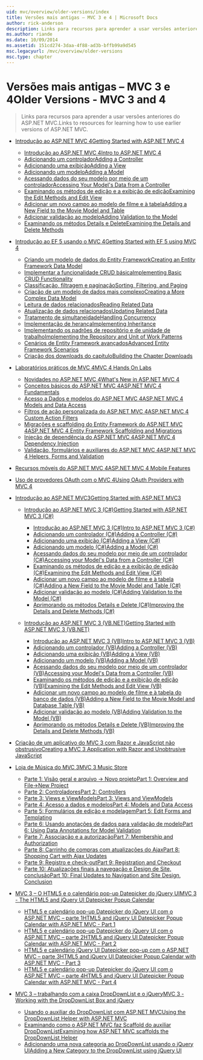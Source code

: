 ```yaml
---
uid: mvc/overview/older-versions/index
title: Versões mais antigas – MVC 3 e 4 | Microsoft Docs
author: rick-anderson
description: Links para recursos para aprender a usar versões anteriores do ASP.NET MVC.
ms.author: riande
ms.date: 10/09/2014
ms.assetid: 151cd274-3daa-4f88-ad3b-bffb99a9d545
msc.legacyurl: /mvc/overview/older-versions
msc.type: chapter
---
```

<a name="older-versions---mvc-3-and-4"></a><span data-ttu-id="d2ef9-103">Versões mais antigas – MVC 3 e 4</span><span class="sxs-lookup"><span data-stu-id="d2ef9-103">Older Versions - MVC 3 and 4</span></span>
====================
> <span data-ttu-id="d2ef9-104">Links para recursos para aprender a usar versões anteriores do ASP.NET MVC.</span><span class="sxs-lookup"><span data-stu-id="d2ef9-104">Links to resources for learning how to use earlier versions of ASP.NET MVC.</span></span>


- [<span data-ttu-id="d2ef9-105">Introdução ao ASP.NET MVC 4</span><span class="sxs-lookup"><span data-stu-id="d2ef9-105">Getting Started with ASP.NET MVC 4</span></span>](getting-started-with-aspnet-mvc4/index.md)

    - [<span data-ttu-id="d2ef9-106">Introdução ao ASP.NET MVC 4</span><span class="sxs-lookup"><span data-stu-id="d2ef9-106">Intro to ASP.NET MVC 4</span></span>](getting-started-with-aspnet-mvc4/intro-to-aspnet-mvc-4.md)
    - [<span data-ttu-id="d2ef9-107">Adicionando um controlador</span><span class="sxs-lookup"><span data-stu-id="d2ef9-107">Adding a Controller</span></span>](getting-started-with-aspnet-mvc4/adding-a-controller.md)
    - [<span data-ttu-id="d2ef9-108">Adicionando uma exibição</span><span class="sxs-lookup"><span data-stu-id="d2ef9-108">Adding a View</span></span>](getting-started-with-aspnet-mvc4/adding-a-view.md)
    - [<span data-ttu-id="d2ef9-109">Adicionando um modelo</span><span class="sxs-lookup"><span data-stu-id="d2ef9-109">Adding a Model</span></span>](getting-started-with-aspnet-mvc4/adding-a-model.md)
    - [<span data-ttu-id="d2ef9-110">Acessando dados do seu modelo por meio de um controlador</span><span class="sxs-lookup"><span data-stu-id="d2ef9-110">Accessing Your Model's Data from a Controller</span></span>](getting-started-with-aspnet-mvc4/accessing-your-models-data-from-a-controller.md)
    - [<span data-ttu-id="d2ef9-111">Examinando os métodos de edição e a exibição de edição</span><span class="sxs-lookup"><span data-stu-id="d2ef9-111">Examining the Edit Methods and Edit View</span></span>](getting-started-with-aspnet-mvc4/examining-the-edit-methods-and-edit-view.md)
    - [<span data-ttu-id="d2ef9-112">Adicionar um novo campo ao modelo de filme e à tabela</span><span class="sxs-lookup"><span data-stu-id="d2ef9-112">Adding a New Field to the Movie Model and Table</span></span>](getting-started-with-aspnet-mvc4/adding-a-new-field-to-the-movie-model-and-table.md)
    - [<span data-ttu-id="d2ef9-113">Adicionar validação ao modelo</span><span class="sxs-lookup"><span data-stu-id="d2ef9-113">Adding Validation to the Model</span></span>](getting-started-with-aspnet-mvc4/adding-validation-to-the-model.md)
    - [<span data-ttu-id="d2ef9-114">Examinando os métodos Details e Delete</span><span class="sxs-lookup"><span data-stu-id="d2ef9-114">Examining the Details and Delete Methods</span></span>](getting-started-with-aspnet-mvc4/examining-the-details-and-delete-methods.md)
- [<span data-ttu-id="d2ef9-115">Introdução ao EF 5 usando o MVC 4</span><span class="sxs-lookup"><span data-stu-id="d2ef9-115">Getting Started with EF 5 using MVC 4</span></span>](getting-started-with-ef-5-using-mvc-4/index.md)

    - [<span data-ttu-id="d2ef9-116">Criando um modelo de dados do Entity Framework</span><span class="sxs-lookup"><span data-stu-id="d2ef9-116">Creating an Entity Framework Data Model</span></span>](getting-started-with-ef-5-using-mvc-4/creating-an-entity-framework-data-model-for-an-asp-net-mvc-application.md)
    - [<span data-ttu-id="d2ef9-117">Implementar a funcionalidade CRUD básica</span><span class="sxs-lookup"><span data-stu-id="d2ef9-117">Implementing Basic CRUD Functionality</span></span>](getting-started-with-ef-5-using-mvc-4/implementing-basic-crud-functionality-with-the-entity-framework-in-asp-net-mvc-application.md)
    - [<span data-ttu-id="d2ef9-118">Classificação, filtragem e paginação</span><span class="sxs-lookup"><span data-stu-id="d2ef9-118">Sorting, Filtering, and Paging</span></span>](getting-started-with-ef-5-using-mvc-4/sorting-filtering-and-paging-with-the-entity-framework-in-an-asp-net-mvc-application.md)
    - [<span data-ttu-id="d2ef9-119">Criação de um modelo de dados mais complexo</span><span class="sxs-lookup"><span data-stu-id="d2ef9-119">Creating a More Complex Data Model</span></span>](getting-started-with-ef-5-using-mvc-4/creating-a-more-complex-data-model-for-an-asp-net-mvc-application.md)
    - [<span data-ttu-id="d2ef9-120">Leitura de dados relacionados</span><span class="sxs-lookup"><span data-stu-id="d2ef9-120">Reading Related Data</span></span>](getting-started-with-ef-5-using-mvc-4/reading-related-data-with-the-entity-framework-in-an-asp-net-mvc-application.md)
    - [<span data-ttu-id="d2ef9-121">Atualização de dados relacionados</span><span class="sxs-lookup"><span data-stu-id="d2ef9-121">Updating Related Data</span></span>](getting-started-with-ef-5-using-mvc-4/updating-related-data-with-the-entity-framework-in-an-asp-net-mvc-application.md)
    - [<span data-ttu-id="d2ef9-122">Tratamento de simultaneidade</span><span class="sxs-lookup"><span data-stu-id="d2ef9-122">Handling Concurrency</span></span>](getting-started-with-ef-5-using-mvc-4/handling-concurrency-with-the-entity-framework-in-an-asp-net-mvc-application.md)
    - [<span data-ttu-id="d2ef9-123">Implementação de herança</span><span class="sxs-lookup"><span data-stu-id="d2ef9-123">Implementing Inheritance</span></span>](getting-started-with-ef-5-using-mvc-4/implementing-inheritance-with-the-entity-framework-in-an-asp-net-mvc-application.md)
    - [<span data-ttu-id="d2ef9-124">Implementando os padrões de repositório e de unidade de trabalho</span><span class="sxs-lookup"><span data-stu-id="d2ef9-124">Implementing the Repository and Unit of Work Patterns</span></span>](getting-started-with-ef-5-using-mvc-4/implementing-the-repository-and-unit-of-work-patterns-in-an-asp-net-mvc-application.md)
    - [<span data-ttu-id="d2ef9-125">Cenários de Entity Framework avançados</span><span class="sxs-lookup"><span data-stu-id="d2ef9-125">Advanced Entity Framework Scenarios</span></span>](getting-started-with-ef-5-using-mvc-4/advanced-entity-framework-scenarios-for-an-mvc-web-application.md)
    - [<span data-ttu-id="d2ef9-126">Criação dos downloads do capítulo</span><span class="sxs-lookup"><span data-stu-id="d2ef9-126">Building the Chapter Downloads</span></span>](getting-started-with-ef-5-using-mvc-4/building-the-ef5-mvc4-chapter-downloads.md)
- [<span data-ttu-id="d2ef9-127">Laboratórios práticos de MVC 4</span><span class="sxs-lookup"><span data-stu-id="d2ef9-127">MVC 4 Hands On Labs</span></span>](hands-on-labs/index.md)

    - [<span data-ttu-id="d2ef9-128">Novidades no ASP.NET MVC 4</span><span class="sxs-lookup"><span data-stu-id="d2ef9-128">What's New in ASP.NET MVC 4</span></span>](hands-on-labs/whats-new-in-aspnet-mvc-4.md)
    - [<span data-ttu-id="d2ef9-129">Conceitos básicos do ASP.NET MVC 4</span><span class="sxs-lookup"><span data-stu-id="d2ef9-129">ASP.NET MVC 4 Fundamentals</span></span>](hands-on-labs/aspnet-mvc-4-fundamentals.md)
    - [<span data-ttu-id="d2ef9-130">Acesso a Dados e modelos do ASP.NET MVC 4</span><span class="sxs-lookup"><span data-stu-id="d2ef9-130">ASP.NET MVC 4 Models and Data Access</span></span>](hands-on-labs/aspnet-mvc-4-models-and-data-access.md)
    - [<span data-ttu-id="d2ef9-131">Filtros de ação personalizada do ASP.NET MVC 4</span><span class="sxs-lookup"><span data-stu-id="d2ef9-131">ASP.NET MVC 4 Custom Action Filters</span></span>](hands-on-labs/aspnet-mvc-4-custom-action-filters.md)
    - [<span data-ttu-id="d2ef9-132">Migrações e scaffolding do Entity Framework do ASP.NET MVC 4</span><span class="sxs-lookup"><span data-stu-id="d2ef9-132">ASP.NET MVC 4 Entity Framework Scaffolding and Migrations</span></span>](hands-on-labs/aspnet-mvc-4-entity-framework-scaffolding-and-migrations.md)
    - [<span data-ttu-id="d2ef9-133">Injeção de dependência do ASP.NET MVC 4</span><span class="sxs-lookup"><span data-stu-id="d2ef9-133">ASP.NET MVC 4 Dependency Injection</span></span>](hands-on-labs/aspnet-mvc-4-dependency-injection.md)
    - [<span data-ttu-id="d2ef9-134">Validação, formulários e auxiliares do ASP.NET MVC 4</span><span class="sxs-lookup"><span data-stu-id="d2ef9-134">ASP.NET MVC 4 Helpers, Forms and Validation</span></span>](hands-on-labs/aspnet-mvc-4-helpers-forms-and-validation.md)
- [<span data-ttu-id="d2ef9-135">Recursos móveis do ASP.NET MVC 4</span><span class="sxs-lookup"><span data-stu-id="d2ef9-135">ASP.NET MVC 4 Mobile Features</span></span>](aspnet-mvc-4-mobile-features.md)
- [<span data-ttu-id="d2ef9-136">Uso de provedores OAuth com o MVC 4</span><span class="sxs-lookup"><span data-stu-id="d2ef9-136">Using OAuth Providers with MVC 4</span></span>](using-oauth-providers-with-mvc.md)
- [<span data-ttu-id="d2ef9-137">Introdução ao ASP.NET MVC3</span><span class="sxs-lookup"><span data-stu-id="d2ef9-137">Getting Started with ASP.NET MVC3</span></span>](getting-started-with-aspnet-mvc3/index.md)

    - [<span data-ttu-id="d2ef9-138">Introdução ao ASP.NET MVC 3 (C#)</span><span class="sxs-lookup"><span data-stu-id="d2ef9-138">Getting Started with ASP.NET MVC 3 (C#)</span></span>](getting-started-with-aspnet-mvc3/cs/index.md)

        - [<span data-ttu-id="d2ef9-139">Introdução ao ASP.NET MVC 3 (C#)</span><span class="sxs-lookup"><span data-stu-id="d2ef9-139">Intro to ASP.NET MVC 3 (C#)</span></span>](getting-started-with-aspnet-mvc3/cs/intro-to-aspnet-mvc-3.md)
        - [<span data-ttu-id="d2ef9-140">Adicionando um controlador (C#)</span><span class="sxs-lookup"><span data-stu-id="d2ef9-140">Adding a Controller (C#)</span></span>](getting-started-with-aspnet-mvc3/cs/adding-a-controller.md)
        - [<span data-ttu-id="d2ef9-141">Adicionando uma exibição (C#)</span><span class="sxs-lookup"><span data-stu-id="d2ef9-141">Adding a View (C#)</span></span>](getting-started-with-aspnet-mvc3/cs/adding-a-view.md)
        - [<span data-ttu-id="d2ef9-142">Adicionando um modelo (C#)</span><span class="sxs-lookup"><span data-stu-id="d2ef9-142">Adding a Model (C#)</span></span>](getting-started-with-aspnet-mvc3/cs/adding-a-model.md)
        - [<span data-ttu-id="d2ef9-143">Acessando dados do seu modelo por meio de um controlador (C#)</span><span class="sxs-lookup"><span data-stu-id="d2ef9-143">Accessing your Model's Data from a Controller (C#)</span></span>](getting-started-with-aspnet-mvc3/cs/accessing-your-models-data-from-a-controller.md)
        - [<span data-ttu-id="d2ef9-144">Examinando os métodos de edição e a exibição de edição (C#)</span><span class="sxs-lookup"><span data-stu-id="d2ef9-144">Examining the Edit Methods and Edit View (C#)</span></span>](getting-started-with-aspnet-mvc3/cs/examining-the-edit-methods-and-edit-view.md)
        - [<span data-ttu-id="d2ef9-145">Adicionar um novo campo ao modelo de filme e à tabela (C#)</span><span class="sxs-lookup"><span data-stu-id="d2ef9-145">Adding a New Field to the Movie Model and Table (C#)</span></span>](getting-started-with-aspnet-mvc3/cs/adding-a-new-field.md)
        - [<span data-ttu-id="d2ef9-146">Adicionar validação ao modelo (C#)</span><span class="sxs-lookup"><span data-stu-id="d2ef9-146">Adding Validation to the Model (C#)</span></span>](getting-started-with-aspnet-mvc3/cs/adding-validation-to-the-model.md)
        - [<span data-ttu-id="d2ef9-147">Aprimorando os métodos Details e Delete (C#)</span><span class="sxs-lookup"><span data-stu-id="d2ef9-147">Improving the Details and Delete Methods (C#)</span></span>](getting-started-with-aspnet-mvc3/cs/improving-the-details-and-delete-methods.md)
    - [<span data-ttu-id="d2ef9-148">Introdução ao ASP.NET MVC 3 (VB.NET)</span><span class="sxs-lookup"><span data-stu-id="d2ef9-148">Getting Started with ASP.NET MVC 3 (VB.NET)</span></span>](getting-started-with-aspnet-mvc3/vb/index.md)

        - [<span data-ttu-id="d2ef9-149">Introdução ao ASP.NET MVC 3 (VB)</span><span class="sxs-lookup"><span data-stu-id="d2ef9-149">Intro to ASP.NET MVC 3 (VB)</span></span>](getting-started-with-aspnet-mvc3/vb/intro-to-aspnet-mvc-3.md)
        - [<span data-ttu-id="d2ef9-150">Adicionando um controlador (VB)</span><span class="sxs-lookup"><span data-stu-id="d2ef9-150">Adding a Controller (VB)</span></span>](getting-started-with-aspnet-mvc3/vb/adding-a-controller.md)
        - [<span data-ttu-id="d2ef9-151">Adicionando uma exibição (VB)</span><span class="sxs-lookup"><span data-stu-id="d2ef9-151">Adding a View (VB)</span></span>](getting-started-with-aspnet-mvc3/vb/adding-a-view.md)
        - [<span data-ttu-id="d2ef9-152">Adicionando um modelo (VB)</span><span class="sxs-lookup"><span data-stu-id="d2ef9-152">Adding a Model (VB)</span></span>](getting-started-with-aspnet-mvc3/vb/adding-a-model.md)
        - [<span data-ttu-id="d2ef9-153">Acessando dados do seu modelo por meio de um controlador (VB)</span><span class="sxs-lookup"><span data-stu-id="d2ef9-153">Accessing your Model's Data from a Controller (VB)</span></span>](getting-started-with-aspnet-mvc3/vb/accessing-your-models-data-from-a-controller.md)
        - [<span data-ttu-id="d2ef9-154">Examinando os métodos de edição e a exibição de edição (VB)</span><span class="sxs-lookup"><span data-stu-id="d2ef9-154">Examining the Edit Methods and Edit View (VB)</span></span>](getting-started-with-aspnet-mvc3/vb/examining-the-edit-methods-and-edit-view.md)
        - [<span data-ttu-id="d2ef9-155">Adicionar um novo campo ao modelo de filme e à tabela do banco de dados (VB)</span><span class="sxs-lookup"><span data-stu-id="d2ef9-155">Adding a New Field to the Movie Model and Database Table (VB)</span></span>](getting-started-with-aspnet-mvc3/vb/adding-a-new-field.md)
        - [<span data-ttu-id="d2ef9-156">Adicionar validação ao modelo (VB)</span><span class="sxs-lookup"><span data-stu-id="d2ef9-156">Adding Validation to the Model (VB)</span></span>](getting-started-with-aspnet-mvc3/vb/adding-validation-to-the-model.md)
        - [<span data-ttu-id="d2ef9-157">Aprimorando os métodos Details e Delete (VB)</span><span class="sxs-lookup"><span data-stu-id="d2ef9-157">Improving the Details and Delete Methods (VB)</span></span>](getting-started-with-aspnet-mvc3/vb/improving-the-details-and-delete-methods.md)
- [<span data-ttu-id="d2ef9-158">Criação de um aplicativo do MVC 3 com Razor e JavaScript não obstrusivo</span><span class="sxs-lookup"><span data-stu-id="d2ef9-158">Creating a MVC 3 Application with Razor and Unobtrusive JavaScript</span></span>](creating-a-mvc-3-application-with-razor-and-unobtrusive-javascript.md)
- [<span data-ttu-id="d2ef9-159">Loja de Música do MVC 3</span><span class="sxs-lookup"><span data-stu-id="d2ef9-159">MVC 3 Music Store</span></span>](mvc-music-store/index.md)

    - [<span data-ttu-id="d2ef9-160">Parte 1: Visão geral e arquivo -> Novo projeto</span><span class="sxs-lookup"><span data-stu-id="d2ef9-160">Part 1: Overview and File->New Project</span></span>](mvc-music-store/mvc-music-store-part-1.md)
    - [<span data-ttu-id="d2ef9-161">Parte 2: Controladores</span><span class="sxs-lookup"><span data-stu-id="d2ef9-161">Part 2: Controllers</span></span>](mvc-music-store/mvc-music-store-part-2.md)
    - [<span data-ttu-id="d2ef9-162">Parte 3: Views e ViewModels</span><span class="sxs-lookup"><span data-stu-id="d2ef9-162">Part 3: Views and ViewModels</span></span>](mvc-music-store/mvc-music-store-part-3.md)
    - [<span data-ttu-id="d2ef9-163">Parte 4: Acesso a dados e modelos</span><span class="sxs-lookup"><span data-stu-id="d2ef9-163">Part 4: Models and Data Access</span></span>](mvc-music-store/mvc-music-store-part-4.md)
    - [<span data-ttu-id="d2ef9-164">Parte 5: Formulários de edição e modelagem</span><span class="sxs-lookup"><span data-stu-id="d2ef9-164">Part 5: Edit Forms and Templating</span></span>](mvc-music-store/mvc-music-store-part-5.md)
    - [<span data-ttu-id="d2ef9-165">Parte 6: Usando anotações de dados para validação de modelo</span><span class="sxs-lookup"><span data-stu-id="d2ef9-165">Part 6: Using Data Annotations for Model Validation</span></span>](mvc-music-store/mvc-music-store-part-6.md)
    - [<span data-ttu-id="d2ef9-166">Parte 7: Associação e a autorização</span><span class="sxs-lookup"><span data-stu-id="d2ef9-166">Part 7: Membership and Authorization</span></span>](mvc-music-store/mvc-music-store-part-7.md)
    - [<span data-ttu-id="d2ef9-167">Parte 8: Carrinho de compras com atualizações do Ajax</span><span class="sxs-lookup"><span data-stu-id="d2ef9-167">Part 8: Shopping Cart with Ajax Updates</span></span>](mvc-music-store/mvc-music-store-part-8.md)
    - [<span data-ttu-id="d2ef9-168">Parte 9: Registro e check-out</span><span class="sxs-lookup"><span data-stu-id="d2ef9-168">Part 9: Registration and Checkout</span></span>](mvc-music-store/mvc-music-store-part-9.md)
    - [<span data-ttu-id="d2ef9-169">Parte 10: Atualizações finais à navegação e Design de Site, conclusão</span><span class="sxs-lookup"><span data-stu-id="d2ef9-169">Part 10: Final Updates to Navigation and Site Design, Conclusion</span></span>](mvc-music-store/mvc-music-store-part-10.md)
- [<span data-ttu-id="d2ef9-170">MVC 3 – O HTML5 e o calendário pop-up Datepicker do jQuery UI</span><span class="sxs-lookup"><span data-stu-id="d2ef9-170">MVC 3 - The HTML5 and jQuery UI Datepicker Popup Calendar</span></span>](using-the-html5-and-jquery-ui-datepicker-popup-calendar-with-aspnet-mvc/index.md)

    - [<span data-ttu-id="d2ef9-171">HTML5 e calendário pop-up Datepicker do jQuery UI com o ASP.NET MVC – parte 1</span><span class="sxs-lookup"><span data-stu-id="d2ef9-171">HTML5 and jQuery UI Datepicker Popup Calendar with ASP.NET MVC - Part 1</span></span>](using-the-html5-and-jquery-ui-datepicker-popup-calendar-with-aspnet-mvc/using-the-html5-and-jquery-ui-datepicker-popup-calendar-with-aspnet-mvc-part-1.md)
    - [<span data-ttu-id="d2ef9-172">HTML5 e calendário pop-up Datepicker do jQuery UI com o ASP.NET MVC – parte 2</span><span class="sxs-lookup"><span data-stu-id="d2ef9-172">HTML5 and jQuery UI Datepicker Popup Calendar with ASP.NET MVC - Part 2</span></span>](using-the-html5-and-jquery-ui-datepicker-popup-calendar-with-aspnet-mvc/using-the-html5-and-jquery-ui-datepicker-popup-calendar-with-aspnet-mvc-part-2.md)
    - [<span data-ttu-id="d2ef9-173">HTML5 e calendário jQuery UI Datepicker pop-up com o ASP.NET MVC – parte 3</span><span class="sxs-lookup"><span data-stu-id="d2ef9-173">HTML5 and jQuery UI Datepicker Popup Calendar with ASP.NET MVC - Part 3</span></span>](using-the-html5-and-jquery-ui-datepicker-popup-calendar-with-aspnet-mvc/using-the-html5-and-jquery-ui-datepicker-popup-calendar-with-aspnet-mvc-part-3.md)
    - [<span data-ttu-id="d2ef9-174">HTML5 e calendário pop-up Datepicker do jQuery UI com o ASP.NET MVC – parte 4</span><span class="sxs-lookup"><span data-stu-id="d2ef9-174">HTML5 and jQuery UI Datepicker Popup Calendar with ASP.NET MVC - Part 4</span></span>](using-the-html5-and-jquery-ui-datepicker-popup-calendar-with-aspnet-mvc/using-the-html5-and-jquery-ui-datepicker-popup-calendar-with-aspnet-mvc-part-4.md)
- [<span data-ttu-id="d2ef9-175">MVC 3 – trabalhando com a caixa DropDownList e o jQuery</span><span class="sxs-lookup"><span data-stu-id="d2ef9-175">MVC 3 - Working with the DropDownList Box and jQuery</span></span>](working-with-the-dropdownlist-box-and-jquery/index.md)

    - [<span data-ttu-id="d2ef9-176">Usando o auxiliar do DropDownList com ASP.NET MVC</span><span class="sxs-lookup"><span data-stu-id="d2ef9-176">Using the DropDownList Helper with ASP.NET MVC</span></span>](working-with-the-dropdownlist-box-and-jquery/using-the-dropdownlist-helper-with-aspnet-mvc.md)
    - [<span data-ttu-id="d2ef9-177">Examinando como o ASP.NET MVC faz Scaffold do auxiliar DropDownList</span><span class="sxs-lookup"><span data-stu-id="d2ef9-177">Examining how ASP.NET MVC scaffolds the DropDownList Helper</span></span>](working-with-the-dropdownlist-box-and-jquery/examining-how-aspnet-mvc-scaffolds-the-dropdownlist-helper.md)
    - [<span data-ttu-id="d2ef9-178">Adicionando uma nova categoria ao DropDownList usando o jQuery UI</span><span class="sxs-lookup"><span data-stu-id="d2ef9-178">Adding a New Category to the DropDownList using jQuery UI</span></span>](working-with-the-dropdownlist-box-and-jquery/adding-a-new-category-to-the-dropdownlist-using-jquery-ui.md)
